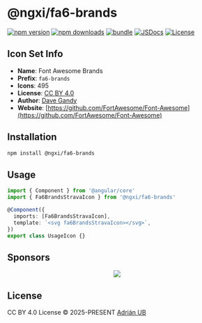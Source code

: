 # @ngxi/fa6-brands

[![npm version][npm-version-src]][npm-version-href]
[![npm downloads][npm-downloads-src]][npm-downloads-href]
[![bundle][bundle-src]][bundle-href]
[![JSDocs][jsdocs-src]][jsdocs-href]
[![License][license-src]][license-href]

## Icon Set Info

- **Name**: Font Awesome Brands
- **Prefix**: `fa6-brands`
- **Icons**: 495
- **License**: [CC BY 4.0](https://creativecommons.org/licenses/by/4.0/)
- **Author**: [Dave Gandy](https://github.com/FortAwesome/Font-Awesome)
- **Website**: [https://github.com/FortAwesome/Font-Awesome](https://github.com/FortAwesome/Font-Awesome)

## Installation

```sh
npm install @ngxi/fa6-brands
```

## Usage

```ts
import { Component } from '@angular/core'
import { Fa6BrandsStravaIcon } from '@ngxi/fa6-brands'

@Component({
  imports: [Fa6BrandsStravaIcon],
  template: `<svg fa6BrandsStravaIcon></svg>`,
})
export class UsageIcon {}
```

## Sponsors

<p align="center">
  <a href="https://cdn.jsdelivr.net/gh/adrian-ub/static/sponsors.svg">
    <img src='https://cdn.jsdelivr.net/gh/adrian-ub/static/sponsors.svg'/>
  </a>
</p>

## License

CC BY 4.0 License © 2025-PRESENT [Adrián UB](https://github.com/adrian-ub)

<!-- Badges -->

[npm-version-src]: https://img.shields.io/npm/v/@ngxi/fa6-brands?style=flat&colorA=080f12&colorB=1fa669
[npm-version-href]: https://npmjs.com/package/@ngxi/fa6-brands
[npm-downloads-src]: https://img.shields.io/npm/dm/@ngxi/fa6-brands?style=flat&colorA=080f12&colorB=1fa669
[npm-downloads-href]: https://npmjs.com/package/@ngxi/fa6-brands
[bundle-src]: https://img.shields.io/bundlephobia/minzip/@ngxi/fa6-brands?style=flat&colorA=080f12&colorB=1fa669&label=minzip
[bundle-href]: https://bundlephobia.com/result?p=@ngxi/fa6-brands
[license-src]: https://img.shields.io/npm/l/@ngxi/fa6-brands?style=flat&colorA=080f12&colorB=1fa669
[license-href]: https://github.com/adrian-ub/ngxi/blob/main/LICENSE
[jsdocs-src]: https://img.shields.io/badge/jsdocs-reference-080f12?style=flat&colorA=080f12&colorB=1fa669
[jsdocs-href]: https://www.jsdocs.io/package/@ngxi/fa6-brands
